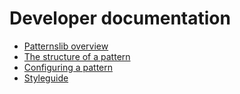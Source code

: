 # Developer documentation

- [Patternslib overview](overview.md)
- [The structure of a pattern](patterns.md)
- [Configuring a pattern](patterns-configuration.md)
- [Styleguide](styleguide.md)
